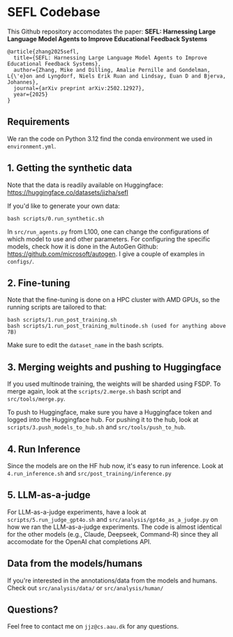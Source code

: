 # SEFL Codebase

This Github repository accomodates the paper: **SEFL: Harnessing Large Language Model Agents to Improve Educational Feedback Systems**

```
@article{zhang2025sefl,
  title={SEFL: Harnessing Large Language Model Agents to Improve Educational Feedback Systems},
  author={Zhang, Mike and Dilling, Amalie Pernille and Gondelman, L{\'e}on and Lyngdorf, Niels Erik Ruan and Lindsay, Euan D and Bjerva, Johannes},
  journal={arXiv preprint arXiv:2502.12927},
  year={2025}
}
```

## Requirements

We ran the code on Python 3.12 find the conda environment we used in `environment.yml`.

## 1. Getting the synthetic data
Note that the data is readily available on Huggingface: https://huggingface.co/datasets/jjzha/sefl

If you'd like to generate your own data:

```
bash scripts/0.run_synthetic.sh
```

In `src/run_agents.py` from L100, one can change the configurations of which model to use and other parameters. For configuring the specific models, check how it is done in the AutoGen Github: https://github.com/microsoft/autogen. I give a couple of examples in `configs/`.

## 2. Fine-tuning
Note that the fine-tuning is done on a HPC cluster with AMD GPUs, so the running scripts are tailored to that:

```
bash scripts/1.run_post_training.sh
bash scripts/1.run_post_training_multinode.sh (used for anything above 7B)
```

Make sure to edit the `dataset_name` in the bash scripts.

## 3. Merging weights and pushing to Huggingface
If you used multinode training, the weights will be sharded using FSDP. To merge again, look at the `scripts/2.merge.sh` bash script and `src/tools/merge.py`.

To push to Huggingface, make sure you have a Huggingface token and logged into the Huggingface hub. For pushing it to the hub, look at `scripts/3.push_models_to_hub.sh` and `src/tools/push_to_hub`.

## 4. Run Inference
Since the models are on the HF hub now, it's easy to run inference. Look at `4.run_inference.sh` and `src/post_training/inference.py`

## 5. LLM-as-a-judge
For LLM-as-a-judge experiments, have a look at `scripts/5.run_judge_gpt4o.sh` and `src/analysis/gpt4o_as_a_judge.py` on how we ran the LLM-as-a-judge experiments. The code is almost identical for the other models (e.g., Claude, Deepseek, Command-R) since they all accomodate for the OpenAI chat completions API.

## Data from the models/humans
If you're interested in the annotations/data from the models and humans. Check out `src/analysis/data/` or `src/analysis/human/`

## Questions?
Feel free to contact me on `jjz@cs.aau.dk` for any questions.